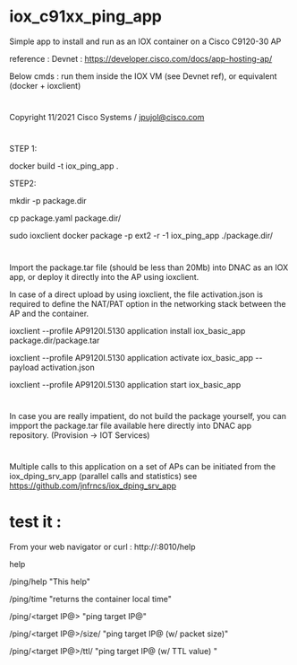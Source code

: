 # iox_c91xx_ping_app
Simple app to install and run as an IOX container on a Cisco C9120-30 AP

reference : Devnet : https://developer.cisco.com/docs/app-hosting-ap/

Below cmds : run them inside the IOX VM (see Devnet ref), or equivalent (docker + ioxclient)
# 
Copyright 11/2021 Cisco Systems /  jpujol@cisco.com
#
STEP 1: 

docker build -t iox_ping_app .
 
STEP2:

mkdir -p package.dir

cp package.yaml package.dir/

sudo ioxclient docker package -p ext2 -r -1 iox_ping_app ./package.dir/

#
Import the package.tar file (should be less than 20Mb) into DNAC as an IOX app, or 
deploy it directly into the AP using ioxclient. 

In case of a direct upload by using ioxclient, the file activation.json is required to define the NAT/PAT option in the networking stack between the AP and the container.

ioxclient --profile AP9120I.5130 application install iox_basic_app package.dir/package.tar

ioxclient --profile AP9120I.5130 application activate iox_basic_app --payload activation.json

ioxclient --profile AP9120I.5130 application start iox_basic_app 

#

In case you are really impatient, do not build the package yourself, you can impport the package.tar file available here directly into DNAC app repository. (Provision -> IOT Services)

# 

Multiple calls to this application on a set of APs can be initiated from the iox_dping_srv_app (parallel calls and statistics)
see https://github.com/jnfrncs/iox_dping_srv_app

# test it : 

From your web navigator or curl : http://<AP IP>:8010/help 
 	
help	
 
/ping/help	"This help"
 
/ping/time	"returns the container local time"
 
/ping/<target IP@>	"ping target IP@"
 
/ping/<target IP@>/size/<packet size>	"ping target IP@ (w/ packet size)"

/ping/<target IP@>/ttl/<TTL value>	"ping target IP@ (w/ TTL value) "
